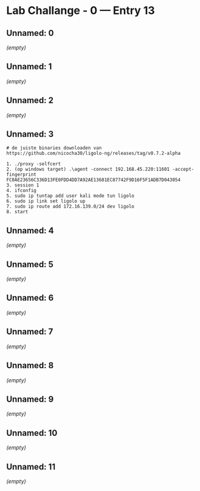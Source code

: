 # Lab Challange - 0 — Entry 13

## Unnamed: 0

_(empty)_

## Unnamed: 1

_(empty)_

## Unnamed: 2

_(empty)_

## Unnamed: 3

```
# de juiste binaries downloaden van https://github.com/nicocha30/ligolo-ng/releases/tag/v0.7.2-alpha

1. ./proxy -selfcert
2. (op windows target) .\agent -connect 192.168.45.220:11601 -accept-fingerprint FC0AE23656C336D13FE0FDD4DD7A92AE13681EC87742F9D16F5F1ADB7D043054
3. session 1
4. ifconfig
5. sudo ip tuntap add user kali mode tun ligolo
6. sudo ip link set ligolo up
7. sudo ip route add 172.16.139.0/24 dev ligolo 
8. start
```

## Unnamed: 4

_(empty)_

## Unnamed: 5

_(empty)_

## Unnamed: 6

_(empty)_

## Unnamed: 7

_(empty)_

## Unnamed: 8

_(empty)_

## Unnamed: 9

_(empty)_

## Unnamed: 10

_(empty)_

## Unnamed: 11

_(empty)_

